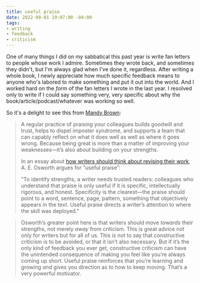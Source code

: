 ```yaml
---
title: useful praise
date: 2022-08-01 19:07:00 -04:00
tags:
- writing
- feedback
- criticism
---
```


One of many things I did on my sabbatical this past year is write fan letters to people whose work I admire. Sometimes they wrote back, and sometimes they didn't, but I'm always glad when I've done it, regardless. After writing a whole book, I newly appreciate how much specific feedback means to anyone who's labored to make something and put it out into the world. And I worked hard on the *form* of the fan letters I wrote in the last year. I resolved only to write if I could say something very, very specific about why the book/article/podcast/whatever was working so well. 

So it's a delight to see this from [Mandy Brown](https://aworkinglibrary.com/writing/useful-praise): 

>A regular practice of praising your colleagues builds goodwill and trust, helps to dispel imposter syndrome, and supports a team that can capably reflect on what it does well as well as where it goes wrong. Because being great is more than a matter of improving your weaknesses—it’s also about building on your strengths.
>
>In an essay about [how writers should think about revising their work](https://catapult.co/dont-write-alone/stories/praise-workshop-writing-revision-teaching), A. E. Osworth argues for “useful praise”:
>
>"To identify strengths, a writer needs trusted readers: colleagues who understand that praise is only useful if it is specific, intellectually rigorous, and honest. Specificity is the clearest—the praise should point to a word, sentence, page, pattern, something that objectively appears in the text. Useful praise directs a writer’s attention to where the skill was deployed."

>Osworth’s greater point here is that writers should move *towards* their strengths, not merely *away* from criticism. This is great advice not only for writers but for all of us. This is not to say that constructive criticism is to be avoided, or that it isn’t also necessary. But if it’s the only kind of feedback you ever get, constructive criticism can have the unintended consequence of making you feel like you’re always coming up short. Useful praise reinforces that you’re learning and growing *and* gives you direction as to how to keep moving. That’s a very powerful motivator.